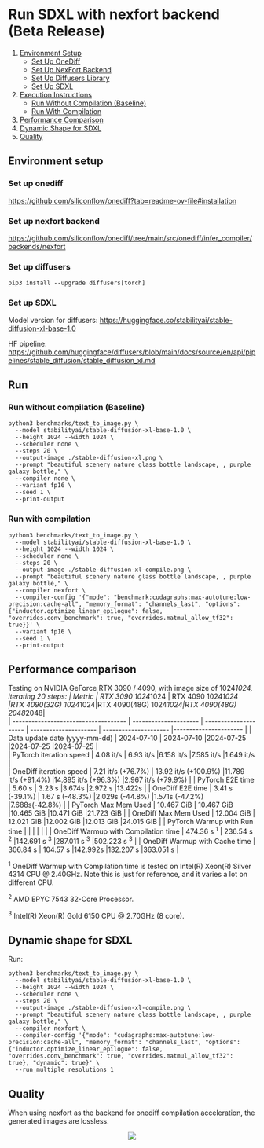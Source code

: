 # Run SDXL with nexfort backend (Beta Release)

1. [Environment Setup](#environment-setup)
   - [Set Up OneDiff](#set-up-onediff)
   - [Set Up NexFort Backend](#set-up-nexfort-backend)
   - [Set Up Diffusers Library](#set-up-diffusers)
   - [Set Up SDXL](#set-up-sdxl)
2. [Execution Instructions](#run)
   - [Run Without Compilation (Baseline)](#run-without-compilation-baseline)
   - [Run With Compilation](#run-with-compilation)
3. [Performance Comparison](#performance-comparison)
4. [Dynamic Shape for SDXL](#dynamic-shape-for-sdxl)
5. [Quality](#quality)

## Environment setup
### Set up onediff
https://github.com/siliconflow/onediff?tab=readme-ov-file#installation

### Set up nexfort backend
https://github.com/siliconflow/onediff/tree/main/src/onediff/infer_compiler/backends/nexfort

### Set up diffusers

```
pip3 install --upgrade diffusers[torch]
```
### Set up SDXL
Model version for diffusers: https://huggingface.co/stabilityai/stable-diffusion-xl-base-1.0

HF pipeline: https://github.com/huggingface/diffusers/blob/main/docs/source/en/api/pipelines/stable_diffusion/stable_diffusion_xl.md

## Run

### Run without compilation (Baseline)
```shell
python3 benchmarks/text_to_image.py \
  --model stabilityai/stable-diffusion-xl-base-1.0 \
  --height 1024 --width 1024 \
  --scheduler none \
  --steps 20 \
  --output-image ./stable-diffusion-xl.png \
  --prompt "beautiful scenery nature glass bottle landscape, , purple galaxy bottle," \
  --compiler none \
  --variant fp16 \
  --seed 1 \
  --print-output
```

### Run with compilation

```shell
python3 benchmarks/text_to_image.py \
  --model stabilityai/stable-diffusion-xl-base-1.0 \
  --height 1024 --width 1024 \
  --scheduler none \
  --steps 20 \
  --output-image ./stable-diffusion-xl-compile.png \
  --prompt "beautiful scenery nature glass bottle landscape, , purple galaxy bottle," \
  --compiler nexfort \
  --compiler-config '{"mode": "benchmark:cudagraphs:max-autotune:low-precision:cache-all", "memory_format": "channels_last", "options": {"inductor.optimize_linear_epilogue": false, "overrides.conv_benchmark": true, "overrides.matmul_allow_tf32": true}}' \
  --variant fp16 \
  --seed 1 \
  --print-output
```

## Performance comparison

Testing on NVIDIA GeForce RTX 3090 / 4090, with image size of 1024*1024, iterating 20 steps:
| Metric                               | RTX 3090  1024*1024   | RTX 4090 1024*1024    |RTX 4090(32G) 1024*1024|RTX 4090(48G) 1024*1024|RTX 4090(48G) 2048*2048|  
| ------------------------------------ | --------------------- | --------------------- | --------------------- | --------------------- |---------------------- |
| Data update date (yyyy-mm-dd)        | 2024-07-10            | 2024-07-10            |2024-07-25             |2024-07-25             |2024-07-25             |  
| PyTorch iteration speed              | 4.08 it/s             | 6.93 it/s             |6.158 it/s             |7.585 it/s             |1.649 it/s             |         
| OneDiff iteration speed              | 7.21 it/s (+76.7%)    | 13.92 it/s (+100.9%)  |11.789 it/s (+91.4%)   |14.895 it/s (+96.3%)   |2.967 it/s (+79.9%)    |
| PyTorch E2E time                     | 5.60 s                | 3.23 s                |3.674s                 |2.972 s                |13.422s                |
| OneDiff E2E time                     | 3.41 s (-39.1%)       | 1.67 s (-48.3%)       |2.029s (-44.8%)        |1.571s (-47.2%)        |7.688s(-42.8%)         |
| PyTorch Max Mem Used                 | 10.467 GiB            | 10.467 GiB            |10.465 GiB             |10.471 GiB             |21.723 GiB             |
| OneDiff Max Mem Used                 | 12.004 GiB            | 12.021 GiB            |12.002 GiB             |12.013 GiB             |24.015 GiB             |
| PyTorch Warmup with Run time         |                       |                       |                       |                       |                       |
| OneDiff Warmup with Compilation time | 474.36 s <sup>1</sup> | 236.54 s <sup>2</sup> |142.691 s <sup>3</sup> |287.011 s <sup>3</sup> |502.223 s <sup>3</sup> |
| OneDiff Warmup with Cache time       | 306.84 s              | 104.57 s              |142.992s               |132.207 s              |363.051 s              |

<sup>1</sup> OneDiff Warmup with Compilation time is tested on Intel(R) Xeon(R) Silver 4314 CPU @ 2.40GHz. Note this is just for reference, and it varies a lot on different CPU.

<sup>2</sup> AMD EPYC 7543 32-Core Processor.

<sup>3</sup> Intel(R) Xeon(R) Gold 6150 CPU @ 2.70GHz (8 core).

## Dynamic shape for SDXL

Run:

```shell
python3 benchmarks/text_to_image.py \
  --model stabilityai/stable-diffusion-xl-base-1.0 \
  --height 1024 --width 1024 \
  --scheduler none \
  --steps 20 \
  --output-image ./stable-diffusion-xl-compile.png \
  --prompt "beautiful scenery nature glass bottle landscape, , purple galaxy bottle," \
  --compiler nexfort \
  --compiler-config '{"mode": "cudagraphs:max-autotune:low-precision:cache-all", "memory_format": "channels_last", "options": {"inductor.optimize_linear_epilogue": false, "overrides.conv_benchmark": true, "overrides.matmul_allow_tf32": true}, "dynamic": true}' \
  --run_multiple_resolutions 1
```

## Quality
When using nexfort as the backend for onediff compilation acceleration, the generated images are lossless.

<p align="center">
<img src="../../../imgs/nexfort_sdxl_demo.png">
</p>
